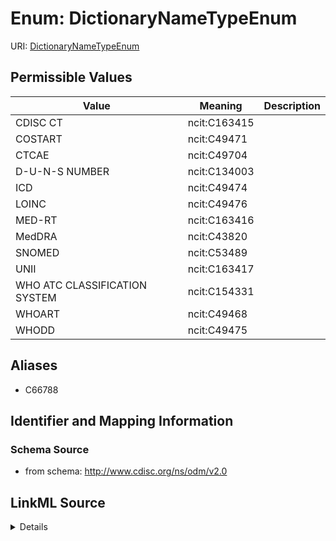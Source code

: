 # Enum: DictionaryNameTypeEnum



URI: [DictionaryNameTypeEnum](DictionaryNameTypeEnum)

## Permissible Values

| Value | Meaning | Description |
| --- | --- | --- |
| CDISC CT | ncit:C163415 |  |
| COSTART | ncit:C49471 |  |
| CTCAE | ncit:C49704 |  |
| D-U-N-S NUMBER | ncit:C134003 |  |
| ICD | ncit:C49474 |  |
| LOINC | ncit:C49476 |  |
| MED-RT | ncit:C163416 |  |
| MedDRA | ncit:C43820 |  |
| SNOMED | ncit:C53489 |  |
| UNII | ncit:C163417 |  |
| WHO ATC CLASSIFICATION SYSTEM | ncit:C154331 |  |
| WHOART | ncit:C49468 |  |
| WHODD | ncit:C49475 |  |







## Aliases


* C66788



## Identifier and Mapping Information







### Schema Source


* from schema: http://www.cdisc.org/ns/odm/v2.0




## LinkML Source

<details>
```yaml
name: DictionaryNameTypeEnum
conforms_to: ncit
from_schema: http://www.cdisc.org/ns/odm/v2.0
aliases:
- C66788
rank: 1000
code_set: ncit:C66788
permissible_values:
  CDISC CT:
    text: CDISC CT
    meaning: ncit:C163415
  COSTART:
    text: COSTART
    meaning: ncit:C49471
  CTCAE:
    text: CTCAE
    meaning: ncit:C49704
  D-U-N-S NUMBER:
    text: D-U-N-S NUMBER
    meaning: ncit:C134003
  ICD:
    text: ICD
    meaning: ncit:C49474
  LOINC:
    text: LOINC
    meaning: ncit:C49476
  MED-RT:
    text: MED-RT
    meaning: ncit:C163416
  MedDRA:
    text: MedDRA
    meaning: ncit:C43820
  SNOMED:
    text: SNOMED
    meaning: ncit:C53489
  UNII:
    text: UNII
    meaning: ncit:C163417
  WHO ATC CLASSIFICATION SYSTEM:
    text: WHO ATC CLASSIFICATION SYSTEM
    meaning: ncit:C154331
  WHOART:
    text: WHOART
    meaning: ncit:C49468
  WHODD:
    text: WHODD
    meaning: ncit:C49475

```
</details>
